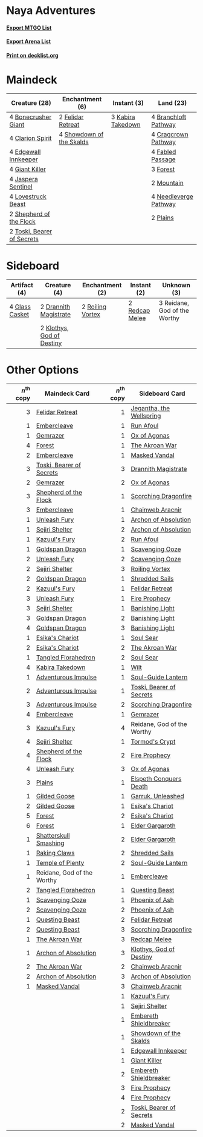 # Naya Adventures

#### [Export MTGO List](../collection/Naya%20Adventures/Naya%20Adventures.txt)
#### [Export Arena List](../collection/Naya%20Adventures/Naya%20Adventures_arena.txt)
#### [Print on decklist.org](http://decklist.org/?deckmain=4%09Bonecrusher%20Giant%0A4%09Branchloft%20Pathway%0A4%09Clarion%20Spirit%0A4%09Cragcrown%20Pathway%0A4%09Edgewall%20Innkeeper%0A4%09Fabled%20Passage%0A2%09Felidar%20Retreat%0A3%09Forest%0A4%09Giant%20Killer%0A4%09Jaspera%20Sentinel%0A3%09Kabira%20Takedown%0A4%09Lovestruck%20Beast%0A2%09Mountain%0A4%09Needleverge%20Pathway%0A2%09Plains%0A2%09Shepherd%20of%20the%20Flock%0A4%09Showdown%20of%20the%20Skalds%0A2%09Toski,%20Bearer%20of%20Secrets&deckside=2%09Drannith%20Magistrate%0A4%09Glass%20Casket%0A2%09Klothys,%20God%20of%20Destiny%0A2%09Redcap%20Melee%0A3%09Reidane,%20God%20of%20the%20Worthy%0A2%09Roiling%20Vortex)
# Maindeck

|                                            Creature (28)                                            |                                          Enchantment (6)                                          |                                        Instant (3)                                         |                                           Land (23)                                            |
|-----------------------------------------------------------------------------------------------------|---------------------------------------------------------------------------------------------------|--------------------------------------------------------------------------------------------|------------------------------------------------------------------------------------------------|
|4 [Bonecrusher Giant](http://gatherer.wizards.com/Pages/Card/Details.aspx?multiverseid=473077)       |2 [Felidar Retreat](http://gatherer.wizards.com/Pages/Card/Details.aspx?multiverseid=491638)       |3 [Kabira Takedown](http://gatherer.wizards.com/Pages/Card/Details.aspx?multiverseid=491641)|4 [Branchloft Pathway](http://gatherer.wizards.com/Pages/Card/Details.aspx?multiverseid=491909) |
|4 [Clarion Spirit](http://gatherer.wizards.com/Pages/Card/Details.aspx?multiverseid=503610)          |4 [Showdown of the Skalds](http://gatherer.wizards.com/Pages/Card/Details.aspx?multiverseid=503845)|                                                                                            |4 [Cragcrown Pathway](http://gatherer.wizards.com/Pages/Card/Details.aspx?multiverseid=491915)  |
|4 [Edgewall Innkeeper](http://gatherer.wizards.com/Pages/Card/Details.aspx?multiverseid=473113)      |                                                                                                   |                                                                                            |4 [Fabled Passage](http://gatherer.wizards.com/Pages/Card/Details.aspx?multiverseid=473206)     |
|4 [Giant Killer](http://gatherer.wizards.com/Pages/Card/Details.aspx?multiverseid=472976)            |                                                                                                   |                                                                                            |3 [Forest](http://gatherer.wizards.com/Pages/Card/Details.aspx?multiverseid=439860)             |
|4 [Jaspera Sentinel](http://gatherer.wizards.com/Pages/Card/Details.aspx?multiverseid=503792)        |                                                                                                   |                                                                                            |2 [Mountain](http://gatherer.wizards.com/Pages/Card/Details.aspx?multiverseid=439859)           |
|4 [Lovestruck Beast](http://gatherer.wizards.com/Pages/Card/Details.aspx?multiverseid=473127)        |                                                                                                   |                                                                                            |4 [Needleverge Pathway](http://gatherer.wizards.com/Pages/Card/Details.aspx?multiverseid=491918)|
|2 [Shepherd of the Flock](http://gatherer.wizards.com/Pages/Card/Details.aspx?multiverseid=472990)   |                                                                                                   |                                                                                            |2 [Plains](http://gatherer.wizards.com/Pages/Card/Details.aspx?multiverseid=439856)             |
|2 [Toski, Bearer of Secrets](http://gatherer.wizards.com/Pages/Card/Details.aspx?multiverseid=503813)|                                                                                                   |                                                                                            |                                                                                                |


# Sideboard

|                                      Artifact (4)                                       |                                            Creature (4)                                            |                                      Enchantment (2)                                      |                                       Instant (2)                                       |        Unknown (3)         |
|-----------------------------------------------------------------------------------------|----------------------------------------------------------------------------------------------------|-------------------------------------------------------------------------------------------|-----------------------------------------------------------------------------------------|----------------------------|
|4 [Glass Casket](http://gatherer.wizards.com/Pages/Card/Details.aspx?multiverseid=472977)|2 [Drannith Magistrate](http://gatherer.wizards.com/Pages/Card/Details.aspx?multiverseid=479531)    |2 [Roiling Vortex](http://gatherer.wizards.com/Pages/Card/Details.aspx?multiverseid=491797)|2 [Redcap Melee](http://gatherer.wizards.com/Pages/Card/Details.aspx?multiverseid=473097)|3 Reidane, God of the Worthy|
|                                                                                         |2 [Klothys, God of Destiny](http://gatherer.wizards.com/Pages/Card/Details.aspx?multiverseid=476471)|                                                                                           |                                                                                         |                            |


# Other Options

|*n*<sup>th</sup> copy|                                           Maindeck Card                                           |*n*<sup>th</sup> copy|                                          Sideboard Card                                           |
|--------------------:|---------------------------------------------------------------------------------------------------|--------------------:|---------------------------------------------------------------------------------------------------|
|                    3|[Felidar Retreat](http://gatherer.wizards.com/Pages/Card/Details.aspx?multiverseid=491638)         |                    1|[Jegantha, the Wellspring](http://gatherer.wizards.com/Pages/Card/Details.aspx?multiverseid=479742)|
|                    1|[Embercleave](http://gatherer.wizards.com/Pages/Card/Details.aspx?multiverseid=473082)             |                    1|[Run Afoul](http://gatherer.wizards.com/Pages/Card/Details.aspx?multiverseid=485524)               |
|                    1|[Gemrazer](http://gatherer.wizards.com/Pages/Card/Details.aspx?multiverseid=479675)                |                    1|[Ox of Agonas](http://gatherer.wizards.com/Pages/Card/Details.aspx?multiverseid=476398)            |
|                    4|[Forest](http://gatherer.wizards.com/Pages/Card/Details.aspx?multiverseid=439860)                  |                    1|[The Akroan War](http://gatherer.wizards.com/Pages/Card/Details.aspx?multiverseid=476375)          |
|                    2|[Embercleave](http://gatherer.wizards.com/Pages/Card/Details.aspx?multiverseid=473082)             |                    1|[Masked Vandal](http://gatherer.wizards.com/Pages/Card/Details.aspx?multiverseid=503800)           |
|                    3|[Toski, Bearer of Secrets](http://gatherer.wizards.com/Pages/Card/Details.aspx?multiverseid=503813)|                    3|[Drannith Magistrate](http://gatherer.wizards.com/Pages/Card/Details.aspx?multiverseid=479531)     |
|                    2|[Gemrazer](http://gatherer.wizards.com/Pages/Card/Details.aspx?multiverseid=479675)                |                    2|[Ox of Agonas](http://gatherer.wizards.com/Pages/Card/Details.aspx?multiverseid=476398)            |
|                    3|[Shepherd of the Flock](http://gatherer.wizards.com/Pages/Card/Details.aspx?multiverseid=472990)   |                    1|[Scorching Dragonfire](http://gatherer.wizards.com/Pages/Card/Details.aspx?multiverseid=473101)    |
|                    3|[Embercleave](http://gatherer.wizards.com/Pages/Card/Details.aspx?multiverseid=473082)             |                    1|[Chainweb Aracnir](http://gatherer.wizards.com/Pages/Card/Details.aspx?multiverseid=476418)        |
|                    1|[Unleash Fury](http://gatherer.wizards.com/Pages/Card/Details.aspx?multiverseid=485493)            |                    1|[Archon of Absolution](http://gatherer.wizards.com/Pages/Card/Details.aspx?multiverseid=472965)    |
|                    1|[Sejiri Shelter](http://gatherer.wizards.com/Pages/Card/Details.aspx?multiverseid=491662)          |                    2|[Archon of Absolution](http://gatherer.wizards.com/Pages/Card/Details.aspx?multiverseid=472965)    |
|                    1|[Kazuul's Fury](http://gatherer.wizards.com/Pages/Card/Details.aspx?multiverseid=491786)           |                    2|[Run Afoul](http://gatherer.wizards.com/Pages/Card/Details.aspx?multiverseid=485524)               |
|                    1|[Goldspan Dragon](http://gatherer.wizards.com/Pages/Card/Details.aspx?multiverseid=503751)         |                    1|[Scavenging Ooze](http://gatherer.wizards.com/Pages/Card/Details.aspx?multiverseid=420783)         |
|                    2|[Unleash Fury](http://gatherer.wizards.com/Pages/Card/Details.aspx?multiverseid=485493)            |                    2|[Scavenging Ooze](http://gatherer.wizards.com/Pages/Card/Details.aspx?multiverseid=420783)         |
|                    2|[Sejiri Shelter](http://gatherer.wizards.com/Pages/Card/Details.aspx?multiverseid=491662)          |                    3|[Roiling Vortex](http://gatherer.wizards.com/Pages/Card/Details.aspx?multiverseid=491797)          |
|                    2|[Goldspan Dragon](http://gatherer.wizards.com/Pages/Card/Details.aspx?multiverseid=503751)         |                    1|[Shredded Sails](http://gatherer.wizards.com/Pages/Card/Details.aspx?multiverseid=479656)          |
|                    2|[Kazuul's Fury](http://gatherer.wizards.com/Pages/Card/Details.aspx?multiverseid=491786)           |                    1|[Felidar Retreat](http://gatherer.wizards.com/Pages/Card/Details.aspx?multiverseid=491638)         |
|                    3|[Unleash Fury](http://gatherer.wizards.com/Pages/Card/Details.aspx?multiverseid=485493)            |                    1|[Fire Prophecy](http://gatherer.wizards.com/Pages/Card/Details.aspx?multiverseid=479636)           |
|                    3|[Sejiri Shelter](http://gatherer.wizards.com/Pages/Card/Details.aspx?multiverseid=491662)          |                    1|[Banishing Light](http://gatherer.wizards.com/Pages/Card/Details.aspx?multiverseid=405135)         |
|                    3|[Goldspan Dragon](http://gatherer.wizards.com/Pages/Card/Details.aspx?multiverseid=503751)         |                    2|[Banishing Light](http://gatherer.wizards.com/Pages/Card/Details.aspx?multiverseid=405135)         |
|                    4|[Goldspan Dragon](http://gatherer.wizards.com/Pages/Card/Details.aspx?multiverseid=503751)         |                    3|[Banishing Light](http://gatherer.wizards.com/Pages/Card/Details.aspx?multiverseid=405135)         |
|                    1|[Esika's Chariot](http://gatherer.wizards.com/Pages/Card/Details.aspx?multiverseid=503783)         |                    1|[Soul Sear](http://gatherer.wizards.com/Pages/Card/Details.aspx?multiverseid=485483)               |
|                    2|[Esika's Chariot](http://gatherer.wizards.com/Pages/Card/Details.aspx?multiverseid=503783)         |                    2|[The Akroan War](http://gatherer.wizards.com/Pages/Card/Details.aspx?multiverseid=476375)          |
|                    1|[Tangled Florahedron](http://gatherer.wizards.com/Pages/Card/Details.aspx?multiverseid=491859)     |                    2|[Soul Sear](http://gatherer.wizards.com/Pages/Card/Details.aspx?multiverseid=485483)               |
|                    4|[Kabira Takedown](http://gatherer.wizards.com/Pages/Card/Details.aspx?multiverseid=491641)         |                    1|[Wilt](http://gatherer.wizards.com/Pages/Card/Details.aspx?multiverseid=479696)                    |
|                    1|[Adventurous Impulse](http://gatherer.wizards.com/Pages/Card/Details.aspx?multiverseid=443041)     |                    1|[Soul-Guide Lantern](http://gatherer.wizards.com/Pages/Card/Details.aspx?multiverseid=476488)      |
|                    2|[Adventurous Impulse](http://gatherer.wizards.com/Pages/Card/Details.aspx?multiverseid=443041)     |                    1|[Toski, Bearer of Secrets](http://gatherer.wizards.com/Pages/Card/Details.aspx?multiverseid=503813)|
|                    3|[Adventurous Impulse](http://gatherer.wizards.com/Pages/Card/Details.aspx?multiverseid=443041)     |                    2|[Scorching Dragonfire](http://gatherer.wizards.com/Pages/Card/Details.aspx?multiverseid=473101)    |
|                    4|[Embercleave](http://gatherer.wizards.com/Pages/Card/Details.aspx?multiverseid=473082)             |                    1|[Gemrazer](http://gatherer.wizards.com/Pages/Card/Details.aspx?multiverseid=479675)                |
|                    3|[Kazuul's Fury](http://gatherer.wizards.com/Pages/Card/Details.aspx?multiverseid=491786)           |                    4|Reidane, God of the Worthy                                                                         |
|                    4|[Sejiri Shelter](http://gatherer.wizards.com/Pages/Card/Details.aspx?multiverseid=491662)          |                    1|[Tormod's Crypt](http://gatherer.wizards.com/Pages/Card/Details.aspx?multiverseid=389723)          |
|                    4|[Shepherd of the Flock](http://gatherer.wizards.com/Pages/Card/Details.aspx?multiverseid=472990)   |                    2|[Fire Prophecy](http://gatherer.wizards.com/Pages/Card/Details.aspx?multiverseid=479636)           |
|                    4|[Unleash Fury](http://gatherer.wizards.com/Pages/Card/Details.aspx?multiverseid=485493)            |                    3|[Ox of Agonas](http://gatherer.wizards.com/Pages/Card/Details.aspx?multiverseid=476398)            |
|                    3|[Plains](http://gatherer.wizards.com/Pages/Card/Details.aspx?multiverseid=439856)                  |                    1|[Elspeth Conquers Death](http://gatherer.wizards.com/Pages/Card/Details.aspx?multiverseid=476264)  |
|                    1|[Gilded Goose](http://gatherer.wizards.com/Pages/Card/Details.aspx?multiverseid=473122)            |                    1|[Garruk, Unleashed](http://gatherer.wizards.com/Pages/Card/Details.aspx?multiverseid=485506)       |
|                    2|[Gilded Goose](http://gatherer.wizards.com/Pages/Card/Details.aspx?multiverseid=473122)            |                    1|[Esika's Chariot](http://gatherer.wizards.com/Pages/Card/Details.aspx?multiverseid=503783)         |
|                    5|[Forest](http://gatherer.wizards.com/Pages/Card/Details.aspx?multiverseid=439860)                  |                    2|[Esika's Chariot](http://gatherer.wizards.com/Pages/Card/Details.aspx?multiverseid=503783)         |
|                    6|[Forest](http://gatherer.wizards.com/Pages/Card/Details.aspx?multiverseid=439860)                  |                    1|[Elder Gargaroth](http://gatherer.wizards.com/Pages/Card/Details.aspx?multiverseid=485502)         |
|                    1|[Shatterskull Smashing](http://gatherer.wizards.com/Pages/Card/Details.aspx?multiverseid=491802)   |                    2|[Elder Gargaroth](http://gatherer.wizards.com/Pages/Card/Details.aspx?multiverseid=485502)         |
|                    1|[Raking Claws](http://gatherer.wizards.com/Pages/Card/Details.aspx?multiverseid=479651)            |                    2|[Shredded Sails](http://gatherer.wizards.com/Pages/Card/Details.aspx?multiverseid=479656)          |
|                    1|[Temple of Plenty](http://gatherer.wizards.com/Pages/Card/Details.aspx?multiverseid=378537)        |                    2|[Soul-Guide Lantern](http://gatherer.wizards.com/Pages/Card/Details.aspx?multiverseid=476488)      |
|                    1|Reidane, God of the Worthy                                                                         |                    1|[Embercleave](http://gatherer.wizards.com/Pages/Card/Details.aspx?multiverseid=473082)             |
|                    2|[Tangled Florahedron](http://gatherer.wizards.com/Pages/Card/Details.aspx?multiverseid=491859)     |                    1|[Questing Beast](http://gatherer.wizards.com/Pages/Card/Details.aspx?multiverseid=473133)          |
|                    1|[Scavenging Ooze](http://gatherer.wizards.com/Pages/Card/Details.aspx?multiverseid=420783)         |                    1|[Phoenix of Ash](http://gatherer.wizards.com/Pages/Card/Details.aspx?multiverseid=476399)          |
|                    2|[Scavenging Ooze](http://gatherer.wizards.com/Pages/Card/Details.aspx?multiverseid=420783)         |                    2|[Phoenix of Ash](http://gatherer.wizards.com/Pages/Card/Details.aspx?multiverseid=476399)          |
|                    1|[Questing Beast](http://gatherer.wizards.com/Pages/Card/Details.aspx?multiverseid=473133)          |                    2|[Felidar Retreat](http://gatherer.wizards.com/Pages/Card/Details.aspx?multiverseid=491638)         |
|                    2|[Questing Beast](http://gatherer.wizards.com/Pages/Card/Details.aspx?multiverseid=473133)          |                    3|[Scorching Dragonfire](http://gatherer.wizards.com/Pages/Card/Details.aspx?multiverseid=473101)    |
|                    1|[The Akroan War](http://gatherer.wizards.com/Pages/Card/Details.aspx?multiverseid=476375)          |                    3|[Redcap Melee](http://gatherer.wizards.com/Pages/Card/Details.aspx?multiverseid=473097)            |
|                    1|[Archon of Absolution](http://gatherer.wizards.com/Pages/Card/Details.aspx?multiverseid=472965)    |                    3|[Klothys, God of Destiny](http://gatherer.wizards.com/Pages/Card/Details.aspx?multiverseid=476471) |
|                    2|[The Akroan War](http://gatherer.wizards.com/Pages/Card/Details.aspx?multiverseid=476375)          |                    2|[Chainweb Aracnir](http://gatherer.wizards.com/Pages/Card/Details.aspx?multiverseid=476418)        |
|                    2|[Archon of Absolution](http://gatherer.wizards.com/Pages/Card/Details.aspx?multiverseid=472965)    |                    3|[Archon of Absolution](http://gatherer.wizards.com/Pages/Card/Details.aspx?multiverseid=472965)    |
|                    1|[Masked Vandal](http://gatherer.wizards.com/Pages/Card/Details.aspx?multiverseid=503800)           |                    3|[Chainweb Aracnir](http://gatherer.wizards.com/Pages/Card/Details.aspx?multiverseid=476418)        |
|                     |                                                                                                   |                    1|[Kazuul's Fury](http://gatherer.wizards.com/Pages/Card/Details.aspx?multiverseid=491786)           |
|                     |                                                                                                   |                    1|[Sejiri Shelter](http://gatherer.wizards.com/Pages/Card/Details.aspx?multiverseid=491662)          |
|                     |                                                                                                   |                    1|[Embereth Shieldbreaker](http://gatherer.wizards.com/Pages/Card/Details.aspx?multiverseid=473084)  |
|                     |                                                                                                   |                    1|[Showdown of the Skalds](http://gatherer.wizards.com/Pages/Card/Details.aspx?multiverseid=503845)  |
|                     |                                                                                                   |                    1|[Edgewall Innkeeper](http://gatherer.wizards.com/Pages/Card/Details.aspx?multiverseid=473113)      |
|                     |                                                                                                   |                    1|[Giant Killer](http://gatherer.wizards.com/Pages/Card/Details.aspx?multiverseid=472976)            |
|                     |                                                                                                   |                    2|[Embereth Shieldbreaker](http://gatherer.wizards.com/Pages/Card/Details.aspx?multiverseid=473084)  |
|                     |                                                                                                   |                    3|[Fire Prophecy](http://gatherer.wizards.com/Pages/Card/Details.aspx?multiverseid=479636)           |
|                     |                                                                                                   |                    4|[Fire Prophecy](http://gatherer.wizards.com/Pages/Card/Details.aspx?multiverseid=479636)           |
|                     |                                                                                                   |                    2|[Toski, Bearer of Secrets](http://gatherer.wizards.com/Pages/Card/Details.aspx?multiverseid=503813)|
|                     |                                                                                                   |                    2|[Masked Vandal](http://gatherer.wizards.com/Pages/Card/Details.aspx?multiverseid=503800)           |

